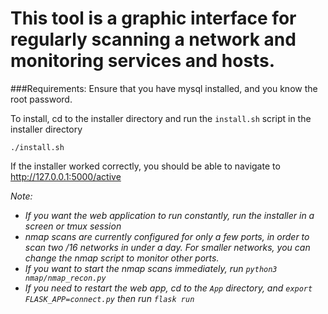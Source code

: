 # This tool is a graphic interface for regularly scanning a network and monitoring services and hosts.

###Requirements: 
Ensure that you have mysql installed, and you know the root password.

To install, cd to the installer directory and run the `install.sh` script in the installer directory

    ./install.sh

If the installer worked correctly, you should be able to navigate to http://127.0.0.1:5000/active

*Note:* 

- *If you want the web application to run constantly, run the installer in a screen or tmux session*
- *nmap scans are currently configured for only a few ports, in order to scan two /16 networks in under a day. For smaller networks, you can change the nmap script to monitor other ports.*
- *If you want to start the nmap scans immediately, run `python3 nmap/nmap_recon.py`*
- *If you need to restart the web app, cd to the `App` directory, and `export FLASK_APP=connect.py` then run `flask run`*
